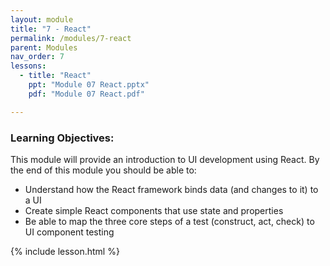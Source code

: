```yaml
---
layout: module
title: "7 - React"
permalink: /modules/7-react
parent: Modules
nav_order: 7
lessons: 
  - title: "React"
    ppt: "Module 07 React.pptx"
    pdf: "Module 07 React.pdf"

---
```

### Learning Objectives:
This module will provide an introduction to UI development using React. By the end of this module you should be able to:
 * Understand how the React framework binds data (and changes to it) to a UI
 * Create simple React components that use state and properties
 * Be able to map the three core steps of a test (construct, act, check) to UI component testing


{% include lesson.html %}
